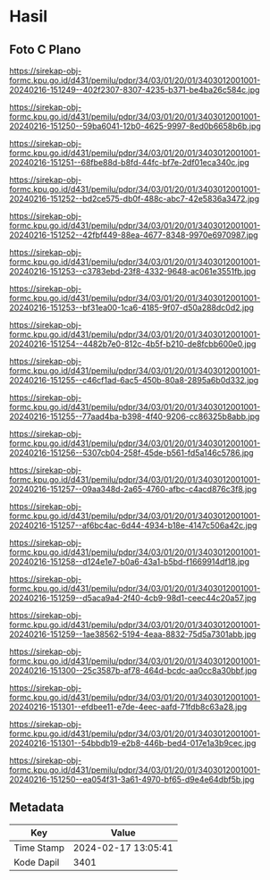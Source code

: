 # Hasil

## Foto C Plano

https://sirekap-obj-formc.kpu.go.id/d431/pemilu/pdpr/34/03/01/20/01/3403012001001-20240216-151249--402f2307-8307-4235-b371-be4ba26c584c.jpg

https://sirekap-obj-formc.kpu.go.id/d431/pemilu/pdpr/34/03/01/20/01/3403012001001-20240216-151250--59ba6041-12b0-4625-9997-8ed0b6658b6b.jpg

https://sirekap-obj-formc.kpu.go.id/d431/pemilu/pdpr/34/03/01/20/01/3403012001001-20240216-151251--68fbe88d-b8fd-44fc-bf7e-2df01eca340c.jpg

https://sirekap-obj-formc.kpu.go.id/d431/pemilu/pdpr/34/03/01/20/01/3403012001001-20240216-151252--bd2ce575-db0f-488c-abc7-42e5836a3472.jpg

https://sirekap-obj-formc.kpu.go.id/d431/pemilu/pdpr/34/03/01/20/01/3403012001001-20240216-151252--42fbf449-88ea-4677-8348-9970e6970987.jpg

https://sirekap-obj-formc.kpu.go.id/d431/pemilu/pdpr/34/03/01/20/01/3403012001001-20240216-151253--c3783ebd-23f8-4332-9648-ac061e3551fb.jpg

https://sirekap-obj-formc.kpu.go.id/d431/pemilu/pdpr/34/03/01/20/01/3403012001001-20240216-151253--bf31ea00-1ca6-4185-9f07-d50a288dc0d2.jpg

https://sirekap-obj-formc.kpu.go.id/d431/pemilu/pdpr/34/03/01/20/01/3403012001001-20240216-151254--4482b7e0-812c-4b5f-b210-de8fcbb600e0.jpg

https://sirekap-obj-formc.kpu.go.id/d431/pemilu/pdpr/34/03/01/20/01/3403012001001-20240216-151255--c46cf1ad-6ac5-450b-80a8-2895a6b0d332.jpg

https://sirekap-obj-formc.kpu.go.id/d431/pemilu/pdpr/34/03/01/20/01/3403012001001-20240216-151255--77aad4ba-b398-4f40-9206-cc86325b8abb.jpg

https://sirekap-obj-formc.kpu.go.id/d431/pemilu/pdpr/34/03/01/20/01/3403012001001-20240216-151256--5307cb04-258f-45de-b561-fd5a146c5786.jpg

https://sirekap-obj-formc.kpu.go.id/d431/pemilu/pdpr/34/03/01/20/01/3403012001001-20240216-151257--09aa348d-2a65-4760-afbc-c4acd876c3f8.jpg

https://sirekap-obj-formc.kpu.go.id/d431/pemilu/pdpr/34/03/01/20/01/3403012001001-20240216-151257--af6bc4ac-6d44-4934-b18e-4147c506a42c.jpg

https://sirekap-obj-formc.kpu.go.id/d431/pemilu/pdpr/34/03/01/20/01/3403012001001-20240216-151258--d124e1e7-b0a6-43a1-b5bd-f1669914df18.jpg

https://sirekap-obj-formc.kpu.go.id/d431/pemilu/pdpr/34/03/01/20/01/3403012001001-20240216-151259--d5aca9a4-2f40-4cb9-98d1-ceec44c20a57.jpg

https://sirekap-obj-formc.kpu.go.id/d431/pemilu/pdpr/34/03/01/20/01/3403012001001-20240216-151259--1ae38562-5194-4eaa-8832-75d5a7301abb.jpg

https://sirekap-obj-formc.kpu.go.id/d431/pemilu/pdpr/34/03/01/20/01/3403012001001-20240216-151300--25c3587b-af78-464d-bcdc-aa0cc8a30bbf.jpg

https://sirekap-obj-formc.kpu.go.id/d431/pemilu/pdpr/34/03/01/20/01/3403012001001-20240216-151301--efdbee11-e7de-4eec-aafd-71fdb8c63a28.jpg

https://sirekap-obj-formc.kpu.go.id/d431/pemilu/pdpr/34/03/01/20/01/3403012001001-20240216-151301--54bbdb19-e2b8-446b-bed4-017e1a3b9cec.jpg

https://sirekap-obj-formc.kpu.go.id/d431/pemilu/pdpr/34/03/01/20/01/3403012001001-20240216-151250--ea054f31-3a61-4970-bf65-d9e4e64dbf5b.jpg


## Metadata

| Key        | Value               |
| ---------- | ------------------- |
| Time Stamp | 2024-02-17 13:05:41 |
| Kode Dapil | 3401                |



